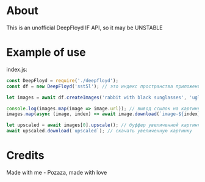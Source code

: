 # About
This is an unofficial DeepFloyd IF API, so it may be UNSTABLE

# Example of use
index.js:
```js
const DeepFloyd = require('./deepfloyd');
const df = new DeepFloyd('sst5l'); // это индекс пространства приложения в hugging face, его можно найти в ссылке пространства (например: https://deepfloyd-if--sst5l.hf.space/)

let images = await df.createImages('rabbit with black sunglasses', 'ugly, glitchy'); // массив из картинок с их функциями

console.log(images.map(image => image.url)); // вывод ссылок на картинки
images.map(async (image, index) => await image.download(`image-${index}`)); // скачать все картинки

let upscaled = await images[0].upscale(); // буффер увеличенной картинки
await upscaled.download(`upscaled`); // скачать увеличенную картинку
```

# Credits
Made with me - Pozaza, made with love
